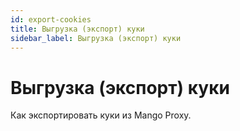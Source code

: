 ```yaml
---
id: export-cookies
title: Выгрузка (экспорт) куки
sidebar_label: Выгрузка (экспорт) куки
---
```

# Выгрузка (экспорт) куки
Как экспортировать куки из Mango Proxy.